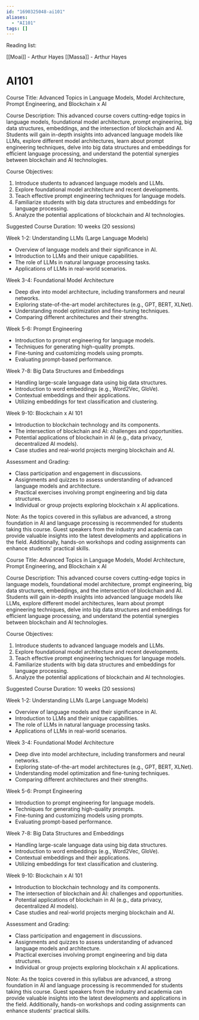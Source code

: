 ```yaml
---
id: "1690325048-ai101"
aliases:
  - "AI101"
tags: []
---
```

Reading list:

[[Moai]] - Arthur Hayes
[[Massa]] - Arthur Hayes

# AI101

Course Title: Advanced Topics in Language Models, Model Architecture, Prompt Engineering, and Blockchain x AI

Course Description:
This advanced course covers cutting-edge topics in language models, foundational model architecture, prompt engineering, big data structures, embeddings, and the intersection of blockchain and AI. Students will gain in-depth insights into advanced language models like LLMs, explore different model architectures, learn about prompt engineering techniques, delve into big data structures and embeddings for efficient language processing, and understand the potential synergies between blockchain and AI technologies.

Course Objectives:
1. Introduce students to advanced language models and LLMs.
2. Explore foundational model architecture and recent developments.
3. Teach effective prompt engineering techniques for language models.
4. Familiarize students with big data structures and embeddings for language processing.
5. Analyze the potential applications of blockchain and AI technologies.

Suggested Course Duration: 10 weeks (20 sessions)

Week 1-2: Understanding LLMs (Large Language Models)
- Overview of language models and their significance in AI.
- Introduction to LLMs and their unique capabilities.
- The role of LLMs in natural language processing tasks.
- Applications of LLMs in real-world scenarios.

Week 3-4: Foundational Model Architecture
- Deep dive into model architecture, including transformers and neural networks.
- Exploring state-of-the-art model architectures (e.g., GPT, BERT, XLNet).
- Understanding model optimization and fine-tuning techniques.
- Comparing different architectures and their strengths.

Week 5-6: Prompt Engineering
- Introduction to prompt engineering for language models.
- Techniques for generating high-quality prompts.
- Fine-tuning and customizing models using prompts.
- Evaluating prompt-based performance.

Week 7-8: Big Data Structures and Embeddings
- Handling large-scale language data using big data structures.
- Introduction to word embeddings (e.g., Word2Vec, GloVe).
- Contextual embeddings and their applications.
- Utilizing embeddings for text classification and clustering.

Week 9-10: Blockchain x AI 101
- Introduction to blockchain technology and its components.
- The intersection of blockchain and AI: challenges and opportunities.
- Potential applications of blockchain in AI (e.g., data privacy, decentralized AI models).
- Case studies and real-world projects merging blockchain and AI.

Assessment and Grading:
- Class participation and engagement in discussions.
- Assignments and quizzes to assess understanding of advanced language models and architecture.
- Practical exercises involving prompt engineering and big data structures.
- Individual or group projects exploring blockchain x AI applications.

Note: As the topics covered in this syllabus are advanced, a strong foundation in AI and language processing is recommended for students taking this course. Guest speakers from the industry and academia can provide valuable insights into the latest developments and applications in the field. Additionally, hands-on workshops and coding assignments can enhance students' practical skills.

Course Title: Advanced Topics in Language Models, Model Architecture, Prompt Engineering, and Blockchain x AI

Course Description:
This advanced course covers cutting-edge topics in language models, foundational model architecture, prompt engineering, big data structures, embeddings, and the intersection of blockchain and AI. Students will gain in-depth insights into advanced language models like LLMs, explore different model architectures, learn about prompt engineering techniques, delve into big data structures and embeddings for efficient language processing, and understand the potential synergies between blockchain and AI technologies.

Course Objectives:
1. Introduce students to advanced language models and LLMs.
2. Explore foundational model architecture and recent developments.
3. Teach effective prompt engineering techniques for language models.
4. Familiarize students with big data structures and embeddings for language processing.
5. Analyze the potential applications of blockchain and AI technologies.

Suggested Course Duration: 10 weeks (20 sessions)

Week 1-2: Understanding LLMs (Large Language Models)
- Overview of language models and their significance in AI.
- Introduction to LLMs and their unique capabilities.
- The role of LLMs in natural language processing tasks.
- Applications of LLMs in real-world scenarios.

Week 3-4: Foundational Model Architecture
- Deep dive into model architecture, including transformers and neural networks.
- Exploring state-of-the-art model architectures (e.g., GPT, BERT, XLNet).
- Understanding model optimization and fine-tuning techniques.
- Comparing different architectures and their strengths.

Week 5-6: Prompt Engineering
- Introduction to prompt engineering for language models.
- Techniques for generating high-quality prompts.
- Fine-tuning and customizing models using prompts.
- Evaluating prompt-based performance.

Week 7-8: Big Data Structures and Embeddings
- Handling large-scale language data using big data structures.
- Introduction to word embeddings (e.g., Word2Vec, GloVe).
- Contextual embeddings and their applications.
- Utilizing embeddings for text classification and clustering.

Week 9-10: Blockchain x AI 101
- Introduction to blockchain technology and its components.
- The intersection of blockchain and AI: challenges and opportunities.
- Potential applications of blockchain in AI (e.g., data privacy, decentralized AI models).
- Case studies and real-world projects merging blockchain and AI.

Assessment and Grading:
- Class participation and engagement in discussions.
- Assignments and quizzes to assess understanding of advanced language models and architecture.
- Practical exercises involving prompt engineering and big data structures.
- Individual or group projects exploring blockchain x AI applications.

Note: As the topics covered in this syllabus are advanced, a strong foundation in AI and language processing is recommended for students taking this course. Guest speakers from the industry and academia can provide valuable insights into the latest developments and applications in the field. Additionally, hands-on workshops and coding assignments can enhance students' practical skills.
